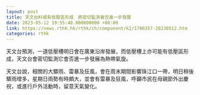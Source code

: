 ```yaml
---
layout: post
title: 天文台料或有低壓區形成　將密切監測會否進一步發展
date: 2023-05-12 19:55:48.000000000 +08:00
link: https://news.rthk.hk/rthk/ch/component/k2/1700357-20230512.htm
categories: rthk
---
```


天文台預測，一道低壓槽明日會在廣東沿岸發展，而低壓槽上亦可能有低壓區形成，天文台會密切監測它會否進一步發展為熱帶氣旋。

天文台說，相關的大驟雨、雷暴及狂風，會在周末期間影響珠江口一帶，明日稍後驟雨增多，星期日雨勢有時頗大，並會有雷暴及狂風，呼籲市民在母親節外出慶祝，或進行戶外活動時，留意天氣變化。

